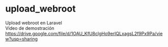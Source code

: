 # upload_webroot
Upload webroot en Laravel
<br>
Video de demostración https://drive.google.com/file/d/1OAU_KfU8clgHo9erIQLxagsL2f9Px9Pa/view?usp=sharing
